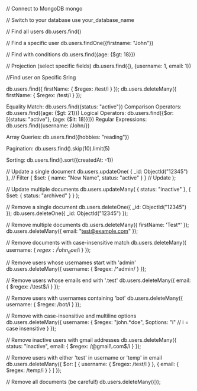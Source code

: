 // Connect to MongoDB
mongo

// Switch to your database
use your_database_name

// Find all users
db.users.find()

// Find a specific user
db.users.findOne({firstname: "John"})

// Find with conditions
db.users.find({age: {$gt: 18}})

// Projection (select specific fields)
db.users.find({}, {username: 1, email: 1})

//Find user on Specific Sring

db.users.find({ firstName: { $regex: /test/i } });
db.users.deleteMany({ firstName: { $regex: /test/i } });




Equality Match: db.users.find({status: "active"})
Comparison Operators: db.users.find({age: {$gt: 21}})
Logical Operators: db.users.find({$or: [{status: "active"}, {age: {$lt: 18}}]})
Regular Expressions: db.users.find({username: /John/})



Array Queries: db.users.find({hobbies: "reading"})

Pagination: db.users.find().skip(10).limit(5)

Sorting: db.users.find().sort({createdAt: -1})

// Update a single document
db.users.updateOne(
  { _id: ObjectId("12345") }, // Filter
  { $set: { name: "New Name", status: "active" } } // Update
);

// Update multiple documents
db.users.updateMany(
  { status: "inactive" },
  { $set: { status: "archived" } }
);


// Remove a single document
db.users.deleteOne({ _id: ObjectId("12345") });
db.users.deleteOne({ _id: ObjectId("12345") });

// Remove multiple documents
db.users.deleteMany({ firstName: 'Test*' });
db.users.deleteMany({ email: "test@example.com" });

// Remove documents with case-insensitive match
db.users.deleteMany({ 
  username: { $regex: /^john_doe$/i } 
});


// Remove users whose usernames start with 'admin'
db.users.deleteMany({
  username: { $regex: /^admin/ }
});

// Remove users whose emails end with '.test'
db.users.deleteMany({
  email: { $regex: /\test$/i }
});

// Remove users with usernames containing 'bot'
db.users.deleteMany({
  username: { $regex: /bot/i }
});

// Remove with case-insensitive and multiline options
db.users.deleteMany({
  username: { 
    $regex: "john.*doe",
    $options: "i"  // i = case insensitive
  }
});


// Remove inactive users with gmail addresses
db.users.deleteMany({
  status: "inactive",
  email: { $regex: /@gmail\.com$/i }
});

// Remove users with either 'test' in username or 'temp' in email
db.users.deleteMany({
  $or: [
    { username: { $regex: /test/i } },
    { email: { $regex: /temp/i } }
  ]
});


// Remove all documents (be careful!)
db.users.deleteMany({});

